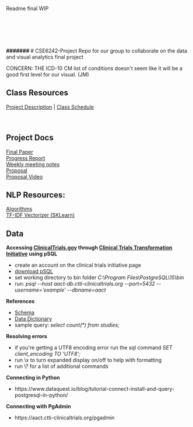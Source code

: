 Readme final WIP

<br>
<br>
<br>
<br>
<br>
<b> ####### </b>
# CSE6242-Project
Repo for our group to collaborate on the data and visual analytics final project

CONCERN: THE ICD-10 CM list of conditions doesn't seem like it will be a good first level for our visual. (JM)

## Class Resources
<a href="https://docs.google.com/document/d/e/2PACX-1vTL8p8euifAho6K6PSE_b63A1HTucl3GCyLJSvjGq7ySnncqTnFa8azPNoMpzG9Wx38p4jPzxaC3OZg/pub#h.z11rqsgxo2dh">Project Description</a> | <a href="https://poloclub.github.io/cse6242-2022fall-online/#schedule">Class Schedule</a>
<br>
<br>
<br>
## Project Docs
<a href="https://docs.google.com/document/d/1lqe5PRWkOnda88ej3mmXMtmSsfHRwsUhf-WpxVkttHg/edit?usp=sharing">Final Paper </a>
<br>
<a href="https://docs.google.com/document/d/1erX4OpgU211HFjJRcjamxAZiNvzC9xwRh5eIaOwE8Oc/edit?usp=sharing">Progress Report</a>
<br>
<a href="https://docs.google.com/document/d/1cjafBw1G33_HrOdqok-yhhjDRHoqFBKQ-x5F46Z5O3g/edit#">Weekly meeting notes</a>
<br>
<a href="https://docs.google.com/document/d/1ylCzLcUSYozW6nE28hbM9lZRbheKAYOK9GdyJh8Iz5A/edit?usp=sharing">Proposal</a>
<br>
<a href="https://www.youtube.com/watch?v=Q5EUbc9XGeM">Proposal Video</a>
<br>

## NLP Resources:
<a href="https://medium.com/analytics-vidhya/best-nlp-algorithms-to-get-document-similarity-a5559244b23b">Algorithms<a/>
<br>
<a href="https://scikit-learn.org/stable/modules/generated/sklearn.feature_extraction.text.TfidfVectorizer.html">TF-IDF Vectorizer (SKLearn)<a/>

## Data 
<b>Accessing <a href="https://clinicaltrials.gov/ct2/resources/download">ClinicalTrials.gov</a> through <a href="https://aact.ctti-clinicaltrials.org/">Clinical Trials Transformation Initiative</a> using pSQL</b>
<ul>
  <li>create an account on the clinical trials initiative page
  <li><a href="https://www.enterprisedb.com/downloads/postgres-postgresql-downloads">download pSQL</a>
  <li>set working directory to bin folder <i>C:\Program Files\PostgreSQL\15\bin</i>
  <li>run: <i> psql --host aact-db.ctti-clinicaltrials.org --port=5432 --username='example' --dbname=aact </i>
</ul>
<b> References </b>
<ul>
  <li><a href="https://aact.ctti-clinicaltrials.org/schema">Schema</a>
  <li><a href="https://aact.ctti-clinicaltrials.org/data_dictionary">Data Dictionary</a>
  <li>sample query: <i>select count(*) from studies;</i>
</ul>
<b>Resolving errors</b>
<ul>
  <li>if you're getting a UTF8 encoding error run the sql command <i>SET client_encoding TO 'UTF8';</i>
  <li>run \x to turn expanded display on/off to help with formatting
  <li> run \? for a list of additional commands
</ul>
<b>Connecting in Python</b>
<ul>
  <li>https://www.dataquest.io/blog/tutorial-connect-install-and-query-postgresql-in-python/
 </ul>
 <b>Connecting with PgAdmin</b>
  <ul>
  <li>https://aact.ctti-clinicaltrials.org/pgadmin
  </ul>
